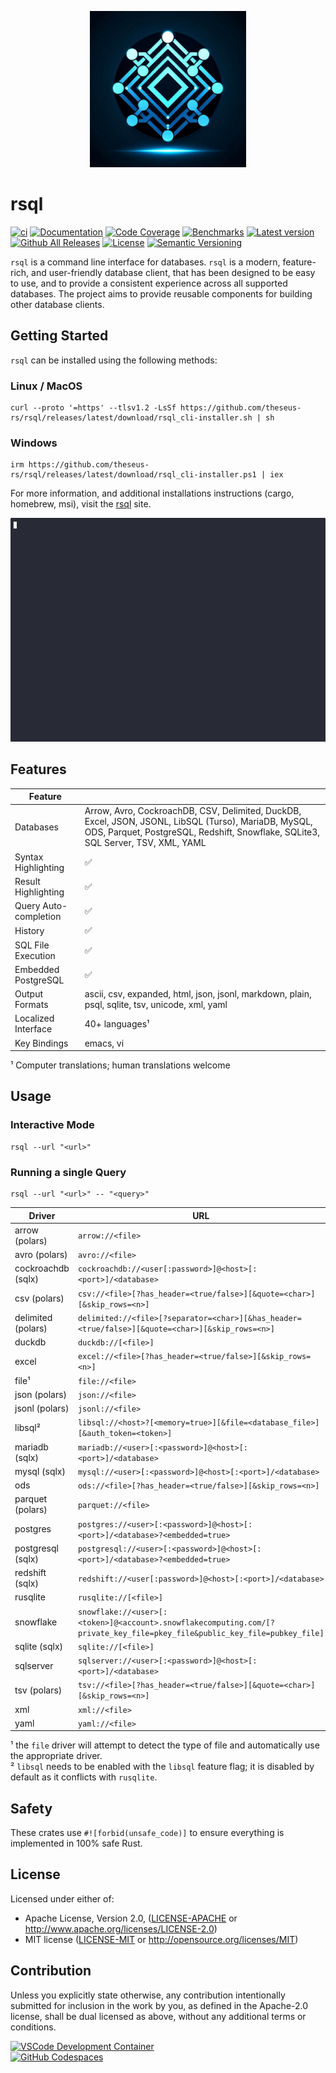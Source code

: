 <p align="center"><img width="250" height="250" src="rsql_cli/resources/rsql.png"></p>

# rsql

[![ci](https://github.com/theseus-rs/rsql/actions/workflows/ci.yml/badge.svg?branch=main)](https://github.com/theseus-rs/rsql/actions/workflows/ci.yml)
[![Documentation](https://docs.rs/rsql_core/badge.svg)](https://docs.rs/rsql_core)
[![Code Coverage](https://codecov.io/gh/theseus-rs/rsql/branch/main/graph/badge.svg)](https://codecov.io/gh/theseus-rs/rsql)
[![Benchmarks](https://img.shields.io/badge/%F0%9F%90%B0_bencher-enabled-6ec241)](https://bencher.dev/perf/theseus-rs-rsql)
[![Latest version](https://img.shields.io/crates/v/rsql_cli.svg)](https://crates.io/crates/rsql_cli)
[![Github All Releases](https://img.shields.io/github/downloads/theseus-rs/rsql/total.svg)](https://theseus-rs.github.io/rsql/rsql_cli/)
[![License](https://img.shields.io/crates/l/rsql_cli)](https://github.com/theseus-rs/rsql_cli#license)
[![Semantic Versioning](https://img.shields.io/badge/%E2%9A%99%EF%B8%8F_SemVer-2.0.0-blue)](https://semver.org/spec/v2.0.0.html)

`rsql` is a command line interface for databases.  `rsql` is a modern, feature-rich, and user-friendly database client,
that has been designed to be easy to use, and to provide a consistent experience across all supported databases. The
project aims to provide reusable components for building other database clients.

## Getting Started

`rsql` can be installed using the following methods:

### Linux / MacOS

```shell
curl --proto '=https' --tlsv1.2 -LsSf https://github.com/theseus-rs/rsql/releases/latest/download/rsql_cli-installer.sh | sh
```

### Windows

```shell
irm https://github.com/theseus-rs/rsql/releases/latest/download/rsql_cli-installer.ps1 | iex
```

For more information, and additional installations instructions (cargo, homebrew, msi),
visit the [rsql](https://theseus-rs.github.io/rsql/rsql_cli/) site.

![](./rsql_cli/resources/demo.gif)

## Features

| Feature               |                                                                                                                                                                                          |
|-----------------------|------------------------------------------------------------------------------------------------------------------------------------------------------------------------------------------|
| Databases             | Arrow, Avro, CockroachDB, CSV, Delimited, DuckDB, Excel, JSON, JSONL, LibSQL (Turso), MariaDB, MySQL, ODS, Parquet, PostgreSQL, Redshift, Snowflake, SQLite3, SQL Server, TSV, XML, YAML |
| Syntax Highlighting   | ✅                                                                                                                                                                                        |
| Result Highlighting   | ✅                                                                                                                                                                                        |
| Query Auto-completion | ✅                                                                                                                                                                                        |
| History               | ✅                                                                                                                                                                                        |
| SQL File Execution    | ✅                                                                                                                                                                                        |
| Embedded PostgreSQL   | ✅                                                                                                                                                                                        |
| Output Formats        | ascii, csv, expanded, html, json, jsonl, markdown, plain, psql, sqlite, tsv, unicode, xml, yaml                                                                                          |
| Localized Interface   | 40+ languages¹                                                                                                                                                                           |
| Key Bindings          | emacs, vi                                                                                                                                                                                |

¹ Computer translations; human translations welcome

## Usage

### Interactive Mode

```shell
rsql --url "<url>"
```

### Running a single Query

```shell
rsql --url "<url>" -- "<query>"
```

| Driver             | URL                                                                                                                       |
|--------------------|---------------------------------------------------------------------------------------------------------------------------|
| arrow (polars)     | `arrow://<file>`                                                                                                          |
| avro (polars)      | `avro://<file>`                                                                                                           |
| cockroachdb (sqlx) | `cockroachdb://<user[:password>]@<host>[:<port>]/<database>`                                                              |
| csv (polars)       | `csv://<file>[?has_header=<true/false>][&quote=<char>][&skip_rows=<n>]`                                                   |
| delimited (polars) | `delimited://<file>[?separator=<char>][&has_header=<true/false>][&quote=<char>][&skip_rows=<n>]`                          |
| duckdb             | `duckdb://[<file>]`                                                                                                       |
| excel              | `excel://<file>[?has_header=<true/false>][&skip_rows=<n>]`                                                                |
| file¹              | `file://<file>`                                                                                                           |
| json (polars)      | `json://<file>`                                                                                                           |
| jsonl (polars)     | `jsonl://<file>`                                                                                                          |
| libsql²            | `libsql://<host>?[<memory=true>][&file=<database_file>][&auth_token=<token>]`                                             |
| mariadb (sqlx)     | `mariadb://<user>[:<password>]@<host>[:<port>]/<database>`                                                                |
| mysql (sqlx)       | `mysql://<user>[:<password>]@<host>[:<port>]/<database>`                                                                  |
| ods                | `ods://<file>[?has_header=<true/false>][&skip_rows=<n>]`                                                                  |
| parquet (polars)   | `parquet://<file>`                                                                                                        |
| postgres           | `postgres://<user>[:<password>]@<host>[:<port>]/<database>?<embedded=true>`                                               |
| postgresql (sqlx)  | `postgresql://<user>[:<password>]@<host>[:<port>]/<database>?<embedded=true>`                                             |
| redshift (sqlx)    | `redshift://<user[:password>]@<host>[:<port>]/<database>`                                                                 |
| rusqlite           | `rusqlite://[<file>]`                                                                                                     |
| snowflake          | `snowflake://<user>[:<token>]@<account>.snowflakecomputing.com/[?private_key_file=pkey_file&public_key_file=pubkey_file]` |
| sqlite (sqlx)      | `sqlite://[<file>]`                                                                                                       |
| sqlserver          | `sqlserver://<user>[:<password>]@<host>[:<port>]/<database>`                                                              |
| tsv (polars)       | `tsv://<file>[?has_header=<true/false>][&quote=<char>][&skip_rows=<n>]`                                                   |
| xml                | `xml://<file>`                                                                                                            |
| yaml               | `yaml://<file>`                                                                                                           |

¹ the `file` driver will attempt to detect the type of file and automatically use the appropriate driver.  
² `libsql` needs to be enabled with the `libsql` feature flag; it is disabled by default as it conflicts
with `rusqlite`.

## Safety

These crates use `#![forbid(unsafe_code)]` to ensure everything is implemented in 100% safe Rust.

## License

Licensed under either of:

- Apache License, Version 2.0, ([LICENSE-APACHE](LICENSE-APACHE) or <http://www.apache.org/licenses/LICENSE-2.0>)
- MIT license ([LICENSE-MIT](LICENSE-MIT) or <http://opensource.org/licenses/MIT>)

## Contribution

Unless you explicitly state otherwise, any contribution intentionally submitted
for inclusion in the work by you, as defined in the Apache-2.0 license, shall be dual licensed as above, without any
additional terms or conditions.

<a href="https://vscode.dev/redirect?url=vscode://ms-vscode-remote.remote-containers/cloneInVolume?url=https://github.com/theseus-rs/rsql">
<img
  src="https://img.shields.io/static/v1?label=VSCode%20Development%20Container&logo=visualstudiocode&message=Open&color=orange"
  alt="VSCode Development Container"
/>
</a>
<br/>
<a href="https://github.dev/theseus-rs/rsql">
<img
  src="https://img.shields.io/static/v1?label=GitHub%20Codespaces&logo=github&message=Open&color=orange"
  alt="GitHub Codespaces"
/>
</a>
